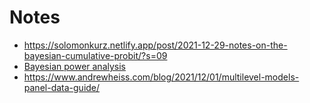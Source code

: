 # Notes

- https://solomonkurz.netlify.app/post/2021-12-29-notes-on-the-bayesian-cumulative-probit/?s=09
- [Bayesian power analysis](https://solomonkurz.netlify.app/post/bayesian-power-analysis-part-i/?s=09)
- https://www.andrewheiss.com/blog/2021/12/01/multilevel-models-panel-data-guide/